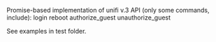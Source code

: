 Promise-based implementation of unifi v.3 API (only some commands, include):
login
reboot
authorize_guest
unauthorize_guest

See examples in test folder.
